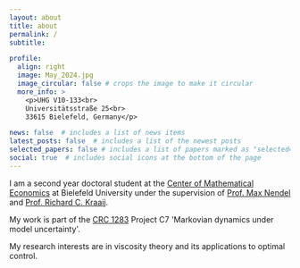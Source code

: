 ```yaml
---
layout: about
title: about
permalink: /
subtitle: 

profile:
  align: right
  image: May_2024.jpg
  image_circular: false # crops the image to make it circular
  more_info: >
    <p>UHG V10-133<br>
    Universitätsstraße 25<br>
    33615 Bielefeld, Germany</p>

news: false  # includes a list of news items
latest_posts: false  # includes a list of the newest posts
selected_papers: false # includes a list of papers marked as "selected={true}"
social: true  # includes social icons at the bottom of the page
---
```


I am a second year doctoral student at the [Center of Mathematical Economics](https://www.uni-bielefeld.de/zwe/imw/) at Bielefeld University under the supervision of [Prof. Max Nendel](https://www.uni-bielefeld.de/zwe/imw/members/researchers/nendel/) and [Prof. Richard C. Kraaij](https://sites.google.com/view/richardckraaij).

My work is part of the [CRC 1283](https://www.sfb1283.uni-bielefeld.de/) Project C7 'Markovian dynamics under model uncertainty'.

My research interests are in viscosity theory and its applications to optimal control.
